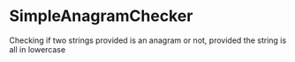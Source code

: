 # SimpleAnagramChecker
Checking if two strings provided is an anagram or not, provided the string is all in lowercase 

